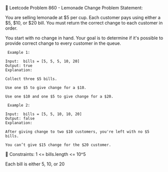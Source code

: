 🥤 Leetcode Problem 860 - Lemonade Change
Problem Statement:

You are selling lemonade at $5 per cup. Each customer pays using either a $5, $10, or $20 bill. You must return the correct change to each customer in order.

You start with no change in hand.
Your goal is to determine if it's possible to provide correct change to every customer in the queue.
```
 Example 1:

Input:  bills = [5, 5, 5, 10, 20]  
Output: true
Explanation:

Collect three $5 bills.

Use one $5 to give change for a $10.

Use one $10 and one $5 to give change for a $20.
```
```
 Example 2:

Input:  bills = [5, 5, 10, 10, 20]  
Output: false
Explanation:

After giving change to two $10 customers, you're left with no $5 bills.

You can’t give $15 change for the $20 customer.
```
📌 Constraints:
1 <= bills.length <= 10^5

Each bill is either 5, 10, or 20
